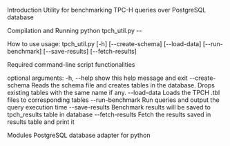Introduction
Utility for benchmarking TPC-H queries over PostgreSQL database

Compilation and Running
python tpch_util.py --<functionality>

How to use 
usage: tpch_util.py [-h] [--create-schema] [--load-data] [--run-benchmark] [--save-results] [--fetch-results]

Required command-line script functionalities

optional arguments:
  -h, --help       show this help message and exit
  --create-schema  Reads the schema file and creates tables in the database. Drops existing tables with the same name if
                   any.
  --load-data      Loads the TPCH .tbl files to corresponding tables
  --run-benchmark  Run queries and output the query execution time
  --save-results   Benchmark results will be saved to tpch_results table in database
  --fetch-results  Fetch the results saved in results table and print it


Modules
PostgreSQL database adapter for python




